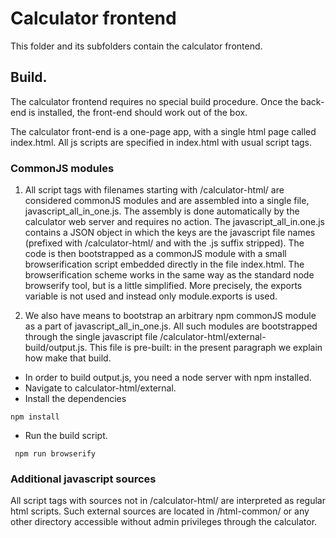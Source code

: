 # Calculator frontend

This folder and its subfolders contain the calculator frontend.

## Build.

The calculator frontend requires no special build procedure.
Once the back-end is installed, the front-end should work out of the box.

The calculator front-end is a one-page app, with a single html page called
index.html. All js scripts are specified in index.html with usual script tags.

### CommonJS modules
1. All script tags with filenames starting with /calculator-html/ are considered
commonJS modules and are assembled into a single file, javascript_all_in_one.js.
The assembly is done automatically by the calculator web
server and requires no action. The javascript_all_in.one.js contains a
JSON object in which the keys are the javascript file names
(prefixed with /calculator-html/ and with the .js suffix stripped).
The code is then bootstrapped as a commonJS module with a small
browserification script embedded directly in the file index.html.
The browserification scheme works in the same way as the standard node
browserify tool, but is a little simplified. More precisely,
the exports variable is not used and instead only
module.exports is used.

2. We also have means to bootstrap an arbitrary npm commonJS module as a part of
javascript_all_in_one.js. All such modules are bootstrapped through
the single javascript file /calculator-html/external-build/output.js.
This file is pre-built: in the present paragraph we explain how make that build.

- In order to build output.js, you need a node server with npm installed.
- Navigate to calculator-html/external.
- Install the dependencies

```npm install```

- Run the build script.

``` npm run browserify```

### Additional javascript sources
All script tags with sources not in /calculator-html/ are interpreted as
regular html scripts. Such external sources are located in /html-common/
or any other directory accessible without admin privileges through the calculator.






